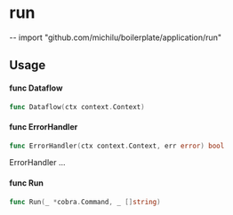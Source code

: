# run
--
    import "github.com/michilu/boilerplate/application/run"


## Usage

#### func  Dataflow

```go
func Dataflow(ctx context.Context)
```

#### func  ErrorHandler

```go
func ErrorHandler(ctx context.Context, err error) bool
```
ErrorHandler ...

#### func  Run

```go
func Run(_ *cobra.Command, _ []string)
```
